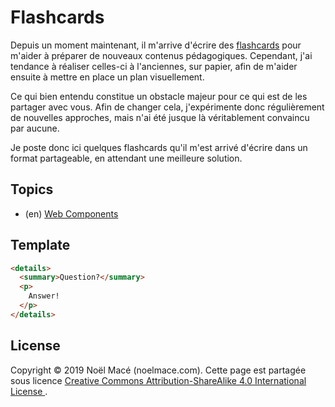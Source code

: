 # Flashcards

Depuis un moment maintenant, il m'arrive d'écrire des
[flashcards](https://en.wikipedia.org/wiki/Flashcard) pour m'aider à préparer de nouveaux contenus pédagogiques.
Cependant, j'ai tendance à réaliser celles-ci à l'anciennes, sur papier, afin de m'aider ensuite à mettre en place
un plan visuellement.

Ce qui bien entendu constitue un obstacle majeur pour ce qui est de les partager avec vous.
Afin de changer cela, j'expérimente donc régulièrement de nouvelles approches, mais n'ai été jusque là véritablement convaincu par aucune.

Je poste donc ici quelques flashcards qu'il m'est arrivé d'écrire dans un format partageable, en attendant une meilleure solution.

## Topics

- (en) [Web Components](/flashcards/webcomponents)

## Template

```html
<details>
  <summary>Question?</summary>
  <p>
    Answer!
  </p>
</details>
```

## License

Copyright © 2019 Noël Macé (noelmace.com).
Cette page est partagée sous licence
<a rel="license" href="http://creativecommons.org/licenses/by-sa/4.0/">
Creative Commons Attribution-ShareAlike 4.0 International License
</a>.
